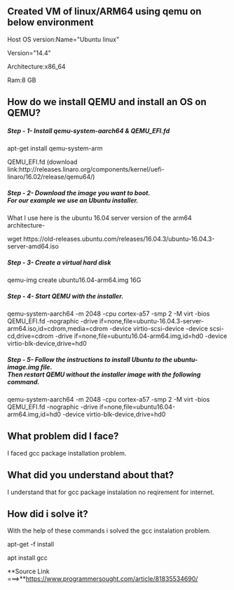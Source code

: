 ## Created VM of linux/ARM64 using qemu on below environment

Host OS version:Name="Ubuntu linux"

Version="14.4"

Architecture:x86_64

Ram:8 GB


## How do we install QEMU and install an OS on QEMU?

<h5> Step - 1- Install qemu-system-aarch64 & QEMU_EFI.fd </h5>

<p> apt-get install qemu-system-arm </p>

<p> QEMU_EFI.fd (download link:http://releases.linaro.org/components/kernel/uefi-linaro/16.02/release/qemu64/) </p>

<h5> Step - 2- Download the image you want to boot. <br> For our example we use an Ubuntu installer.</h5>

What I use here is the ubuntu 16.04 server version of the arm64 architecture-

<p> wget https://old-releases.ubuntu.com/releases/16.04.3/ubuntu-16.04.3-server-amd64.iso</p>


<h5> Step - 3- Create a virtual hard disk</h5>

<p> qemu-img create ubuntu16.04-arm64.img 16G </p>


<h5> Step - 4- Start QEMU with the installer.</h5>

<p> qemu-system-aarch64 -m 2048 -cpu cortex-a57 -smp 2 -M virt -bios QEMU_EFI.fd -nographic -drive if=none,file=ubuntu-16.04.3-server-arm64.iso,id=cdrom,media=cdrom -device virtio-scsi-device -device scsi-cd,drive=cdrom -drive if=none,file=ubuntu16.04-arm64.img,id=hd0 -device virtio-blk-device,drive=hd0 </p>


<h5> Step - 5- Follow the instructions to install Ubuntu to the ubuntu-image.img file.<br> Then restart QEMU without the installer image with the following command.</h5>

<p> qemu-system-aarch64 -m 2048 -cpu cortex-a57 -smp 2 -M virt -bios QEMU_EFI.fd -nographic -drive if=none,file=ubuntu16.04-arm64.img,id=hd0 -device virtio-blk-device,drive=hd0 </p>

## What problem did I face?
  
  I faced gcc package installation problem.
  

## What did you understand about that?
   
   I understand that for gcc package instalation no reqirement for internet.

## How did i solve it?
 
 With the help of these commands i solved the gcc instalation problem.
 
 apt-get -f install
 
 apt install gcc

**Source Link  ===>**https://www.programmersought.com/article/81835534690/
